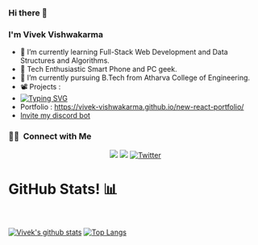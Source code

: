 ### Hi there 👋

### I'm Vivek Vishwakarma
- 🌱 I’m currently learning Full-Stack Web Development and Data Structures and Algorithms.
- 📲 Tech Enthusiastic Smart Phone and PC geek.
- 🔭 I’m currently pursuing B.Tech from Atharva College of Engineering.
- 📽️ Projects : 
- [![Typing SVG](https://readme-typing-svg.herokuapp.com?color=%2336BCF7&size=16&vCenter=true&lines=Vflix;News+App+Using+React;Discord+Bot;Notes+App;Weather+App;Music+Player;And+Many+More)](https://git.io/typing-svg)
- Portfolio : https://vivek-vishwakarma.github.io/new-react-portfolio/
- <a href="https://discord.com/oauth2/authorize?client_id=772837737141108737&permissions=1644906413303&scope=bot">Invite my discord bot</a>

### 🤝🏻 &nbsp;Connect with Me

<p align="center">
<a href="https://www.linkedin.com/in/vivek-vishwakarma-2172a519b/"><img src="https://img.shields.io/badge/-Vivek%20Vishwakarma-0077B5?style=flat&logo=Linkedin&logoColor=white"/></a>
<a href="mailto:vivek.vishwakarma10022002@gmail.com"><img src="https://img.shields.io/badge/-vivek.vishwakarma10022002@gmail.com-D14836?style=flat&logo=Gmail&logoColor=white"/></a>
<a href="https://twitter.com/VivekVish2002"><img alt="Twitter" title="VivekVish2002" src="https://img.shields.io/badge/-Twitter-1DA1F2?style=flat&logo=twitter&logoColor=white"/></a>
</p>

<h1>GitHub Stats! 📊</h1>
<Br>
  
[![Vivek's github stats](https://github-readme-stats.vercel.app/api?username=Vivek-Vishwakarma&show_icons=true&theme=merko)](https://github.com/Vivek-Vishwakarma/github-readme-stats) [![Top Langs](https://github-readme-stats.vercel.app/api/top-langs/?username=Vivek-Vishwakarma&layout=compact&theme=merko)](https://github.com/Vivek-Vishwakarma/github-readme-stats)

 
<Br>

